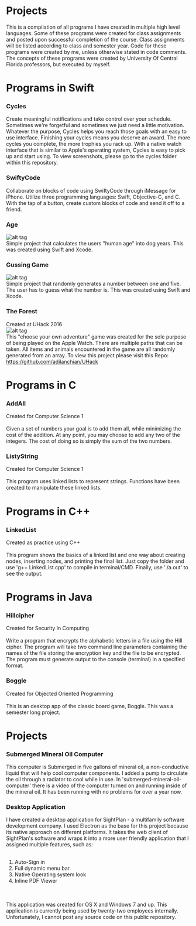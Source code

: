 # Projects
This is a compilation of all programs I have created in multiple high level languages. Some of these programs were created for class assignments and posted upon successful completion of the course. Class assignments will be listed according to class and semester year. Code for these programs were created by me, unless otherwise stated in code comments. The concepts of these programs were created by University Of Central Florida professors, but executed by myself.<br>

# Programs in Swift
### Cycles

Create meaningful notifications and take control over your schedule. Sometimes we're forgetful and sometimes we just need a little motivation. Whatever the purpose, Cycles helps you reach those goals with an easy to use interface. Finishing your cycles means you deserve an award. The more cycles you complete, the more trophies you rack up. With 
a native watch interface that is similar to Apple's operating system, Cycles is
easy to pick up and start using. To view screenshots, please go to the cycles folder within this repository.<br>

### SwiftyCode

Collaborate on blocks of code using SwiftyCode through iMessage for iPhone.
Utilize three programming languages: Swift, Objective-C, and C. With the tap of a button, create custom blocks of code and send it off to a friend.  

### Age
![alt tag](https://cloud.githubusercontent.com/assets/13204620/20774616/1f2fcdec-b725-11e6-9545-433c0ab1b9e9.png)<br>
Simple project that calculates the users "human age" into dog years. This was 
created using Swift and Xcode.

### Gussing Game

![alt tag](https://cloud.githubusercontent.com/assets/13204620/20774615/1f27f20c-b725-11e6-85b2-2a9c9ab0e04f.png)<br>
Simple project that randomly generates a number between one and five. The user
has to guess what the number is. This was created using Swift and Xcode.

### The Forest

Created at UHack 2016<br>
![alt tag](https://cloud.githubusercontent.com/assets/13204620/20774678/5c81402c-b725-11e6-908c-59ca87aea501.png)<br>
This "choose your own adventure" game was created for the sole purpose of being 
played on the Apple Watch. There are multiple paths that can be taken. All items and 
animals encountered in the game are all randomly generated from an array. To
view this project please visit this Repo:<br>
https://github.com/adilanchian/UHack

# Programs in C
### AddAll
Created for Computer Science 1 <br>
<br>
Given a set of numbers your goal is to add them all, while minimizing the cost of 
the addition. At any point, you may choose to add any two of the integers. 
The cost of doing so is simply the sum of the two numbers.

### ListyString
Created for Computer Science 1 <br>
<br>
This program uses linked lists to represent strings. Functions have been created
to manipulate these linked lists.

# Programs in C++
### LinkedList
Created as practice using C++ <br>
<br>
This program shows the basics of a linked list and one way about creating nodes, inserting nodes, and printing the final list. Just copy the folder and use 'g++ LinkedList.cpp' to compile in terminal/CMD. Finally, use './a.out' to see the output.

# Programs in Java
### Hillcipher
Created for Security In Computing <br>
<br>
Write a program that encrypts the alphabetic letters in a file using the 
Hill cipher. The program will take two command line parameters containing the 
names of the file storing the encryption key and the file to be encrypted. 
The program must generate output to the console (terminal) in a specified format.

### Boggle
Created for Objected Oriented Programming <br>
<br>
This is an desktop app of the classic board game, Boggle. This was a semester
long project.

# Projects
### Submerged Mineral Oil Computer

This computer is Submerged in five gallons of mineral oil, a non-conductive liquid that will help cool computer components. I added a pump to circulate the oil through a radiator
to cool while in use. In 'submerged-mineral-oil-computer' there is a video of
the computer turned on and running inside of the mineral oil. It has been 
running with no problems for over a year now.<br>

### Desktop Application

I have created a desktop application for SightPlan - a multifamily software development
company. I used Electron as the base for this project because its native approach on different
platforms. It takes the web client of SightPlan's software and wraps it into a more
user friendly application that I assigned multiple features, such as:<br><br>
1. Auto-Sign in<br>
2. Full dynamic menu bar<br>
3. Native Operating system look<br>
4. Inline PDF Viewer
<br>
<br>
This application was created for OS X and Windows 7 and up. This application
is currently being used by twenty-two employees internally. Unfortunately, 
I cannot post any source code on this public repository. 
